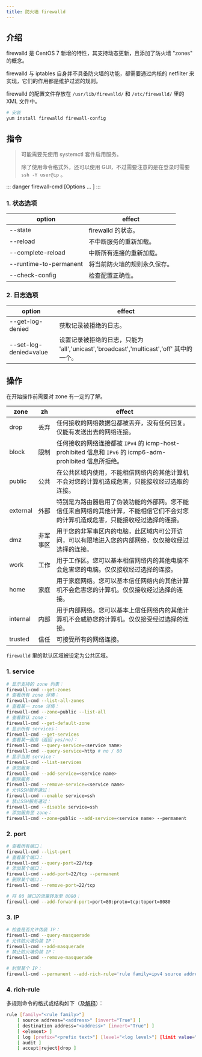 ```yaml
---
title: 防火墙 firewalld
---
```


## 介绍

firewalld 是 CentOS 7 新增的特性，其支持动态更新，且添加了防火墙 "zones" 的概念。

firewalld 与 iptables 自身并不具备防火墙的功能，都需要通过内核的 netfilter 来实现，它们的作用都是维护过滤的规则。

firewalld 的配置文件存放在 `/usr/lib/firewalld/` 和 `/etc/firewalld/` 里的 XML 文件中。

```bash
# 安装
yum install firewalld firewall-config
```



## 指令

> 可能需要先使用 systemctl 套件启用服务。
>
> 除了使用命令格式外，还可以使用 GUI，不过需要注意的是在登录时需要 `ssh -Y user@ip` 。

::: danger
firewall-cmd [Options ... ]
:::

### 1. 状态选项

| option                 | effect                       |
| ---------------------- | ---------------------------- |
| --state                | firewalld 的状态。           |
| --reload               | 不中断服务的重新加载。       |
| --complete-reload      | 中断所有连接的重新加载。     |
| --runtime-to-permanent | 将当前防火墙的规则永久保存。 |
| --check-config         | 检查配置正确性。             |

### 2. 日志选项

| option                   | effect                                                       |
| ------------------------ | ------------------------------------------------------------ |
| --get-log-denied         | 获取记录被拒绝的日志。                                       |
| --set-log-denied=value | 设置记录被拒绝的日志，只能为 'all','unicast','broadcast','multicast','off' 其中的一个。 |



## 操作

在开始操作前需要对 zone 有一定的了解。

| zone     | zh       | effect                                                       |
| -------- | -------- | ------------------------------------------------------------ |
| drop     | 丢弃     | 任何接收的网络数据包都被丢弃，没有任何回复。仅能有发送出去的网络连接。 |
| block    | 限制     | 任何接收的网络连接都被 `IPv4` 的 icmp-host-prohibited 信息和 `IPv6` 的 icmp6-adm-prohibited 信息所拒绝。 |
| public   | 公共     | 在公共区域内使用，不能相信网络内的其他计算机不会对您的计算机造成危害，只能接收经过选取的连接。 |
| external | 外部     | 特别是为路由器启用了伪装功能的外部网。您不能信任来自网络的其他计算，不能相信它们不会对您的计算机造成危害，只能接收经过选择的连接。 |
| dmz      | 非军事区 | 用于您的非军事区内的电脑，此区域内可公开访问，可以有限地进入您的内部网络，仅仅接收经过选择的连接。 |
| work     | 工作     | 用于工作区。您可以基本相信网络内的其他电脑不会危害您的电脑。仅仅接收经过选择的连接。 |
| home     | 家庭     | 用于家庭网络。您可以基本信任网络内的其他计算机不会危害您的计算机。仅仅接收经过选择的连接。 |
| internal | 内部     | 用于内部网络。您可以基本上信任网络内的其他计算机不会威胁您的计算机。仅仅接受经过选择的连接。 |
| trusted  | 信任     | 可接受所有的网络连接。                                       |

`firewalld` 里的默认区域被设定为公共区域。

### 1. service

```bash
# 显示支持的 zone 列表：
firewall-cmd --get-zones
# 查看所有 zone 详情：
firewall-cmd --list-all-zones
# 查看某一 zone 详情：
firewall-cmd --zone=public --list-all
# 查看默认 zone：
firewall-cmd --get-default-zone
# 显示所有 services：
firewall-cmd --get-services
# 查看某一服务（返回 yes/no）：
firewall-cmd --query-service=<service name>
firewall-cmd --query-service=http # no / 80
# 显示当前 service：
firewall-cmd --list-services
# 添加服务：
firewall-cmd --add-service=<service name>
# 删除服务：
firewall-cmd --remove-service=<service name>
# 允许SSH服务通过：
firewall-cmd --enable service=ssh
# 禁止SSH服务通过：
firewall-cmd --disable service=ssh
# 添加服务至 zone：
firewall-cmd --zone=public --add-service=<service name> --permanent
```

### 2. port

```bash
# 查看所有端口：
firewall-cmd --list-port
# 查看某个端口：
firewall-cmd --query-port=22/tcp
# 添加某个端口：
firewall-cmd --add-port=22/tcp --permanent  
# 删除某个端口：
firewall-cmd --remove-port=22/tcp

# 将 80 端口的流量转发至 8080：
firewall-cmd --add-forward-port=port=80:proto=tcp:toport=8080   
```

### 3. IP

```bash
# 检查是否允许伪装 IP：
firewall-cmd --query-masquerade
# 允许防火墙伪装 IP：
firewall-cmd --add-masquerade
# 禁止防火墙伪装 IP：
firewall-cmd --remove-masquerade

# 封禁某个 IP：
firewall-cmd --permanent --add-rich-rule='rule family=ipv4 source address="ip" drop'
```

### 4. rich-rule

多规则命令的格式或结构如下（及[解释](https://access.redhat.com/documentation/zh_cn/red_hat_enterprise_linux/7/html/security_guide/sec-using_firewalls#Configuring_Complex_Firewall_Rules_with_the_Rich-Language_Syntax)）：

```bash
rule [family="<rule family>"]
    [ source address="<address>" [invert="True"] ]
    [ destination address="<address>" [invert="True"] ]
    [ <element> ]
    [ log [prefix="<prefix text>"] [level="<log level>"] [limit value="rate/duration"] ]
    [ audit ]
    [ accept|reject|drop ]
```

